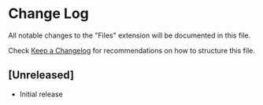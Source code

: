 # Change Log

All notable changes to the "Files" extension will be documented in this file.

Check [Keep a Changelog](http://keepachangelog.com/) for recommendations on how to structure this file.

## [Unreleased]

- Initial release
